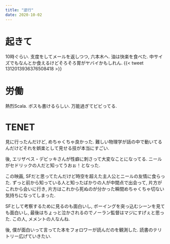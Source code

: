 ```yaml
---
title: "逆行"
date: 2020-10-02
---
```


# 起きて
10時ぐらい. 支度をしてメールを返しつつ, 六本木へ. 油は快楽を食べた. 中サイズでもなんとか食えるけどそろそろ胃がヤバイかもしれん.
{{< tweet 1312013936376508418 >}} 

# 労働
熱烈Scala. ボスも書けるらしい. 万能過ぎてビビってる.

# TENET
見に行ったんだけど, めちゃくちゃ良かった. 難しい物理学が話の中で動いてるんだけどそれを娯楽として見せる技が本当にすごい.

後, エリザベス・デビッキさんが性癖に刺さって大変なことになってる. ニールがセドリックの人だと知ってうおぉ！となった.

この映画, SFだと思ってたんだけど時空を超えた主人公とニールの友情に食らった. ずっと前から知っている人と知ったばかりの人が中間点で出会って, 片方がこれから会いに行き, 片方はこれから死ぬのが分かった瞬間めちゃくちゃ切ない気持ちになってしまった.

SFとして考察するために見るのも面白いし, ボーイングを突っ込むシーンを見ても面白いし, 最後はちょっと泣かされるのでノーラン監督はマジにすげぇと思った. この人, メメントの人なんね.

後, 僕が面白いって言ってた本をフォロワーが読んだのを観測した. 読書のテリトリー広げていきたい.